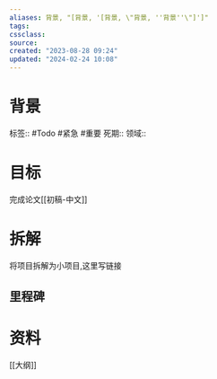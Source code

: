 ```yaml
---
aliases: 背景, "[背景, '[背景, \"背景, ''背景''\"]']"
tags: 
cssclass:
source:
created: "2023-08-28 09:24"
updated: "2024-02-24 10:08"
---
```

# 背景
标签:: #Todo #紧急 #重要
死期::
领域::
# 目标
完成论文[[初稿-中文]]

# 拆解
将项目拆解为小项目,这里写链接

## 里程碑


# 资料
[[大纲]]


